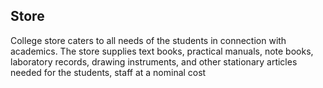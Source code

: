 <h2>Store</h2><!-- <div  style="width:620px; float:right; margin-left:20px;"><img src="images/co-opsoc.jpg" alt="Co-operative Society at UCEK" style="border-radius:2%; "></div>  -->
<p>College store caters to all needs of the students in connection with academics. The store supplies text books, practical manuals, note books, laboratory records, drawing instruments, and other stationary articles needed for the students, staff at a nominal cost</p>
</div>
